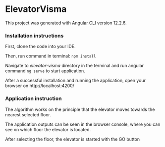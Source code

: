 # ElevatorVisma

This project was generated with [Angular CLI](https://github.com/angular/angular-cli) version 12.2.6.

### Installation instructions

First, clone the code into your IDE.

Then, run command in terminal: `npm install`

Navigate to *elevator-visma* directory in the terminal and run angular command `ng serve` to start application.

After a successful installation and running the application, open your browser on http://localhost:4200/

### Application instruction

The algorithm works on the principle that the elevator moves towards the nearest selected floor.

The application outputs can be seen in the browser console, where you can see on which floor the elevator is located.

After selecting the floor, the elevator is started with the GO button
